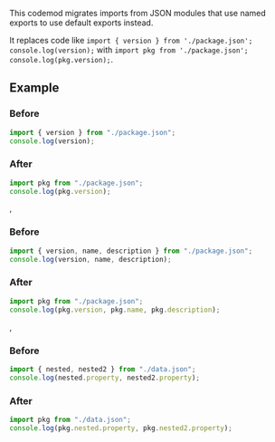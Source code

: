 This codemod migrates imports from JSON modules that use named exports to use default exports instead.

It replaces code like `import { version } from './package.json'; console.log(version);` with `import pkg from './package.json'; console.log(pkg.version);`.

## Example

### Before

```ts
import { version } from "./package.json";
console.log(version);
```

### After

```ts
import pkg from "./package.json";
console.log(pkg.version);
```

,

### Before

```ts
import { version, name, description } from "./package.json";
console.log(version, name, description);
```

### After

```ts
import pkg from "./package.json";
console.log(pkg.version, pkg.name, pkg.description);
```

,

### Before

```ts
import { nested, nested2 } from "./data.json";
console.log(nested.property, nested2.property);
```

### After

```ts
import pkg from "./data.json";
console.log(pkg.nested.property, pkg.nested2.property);
```
